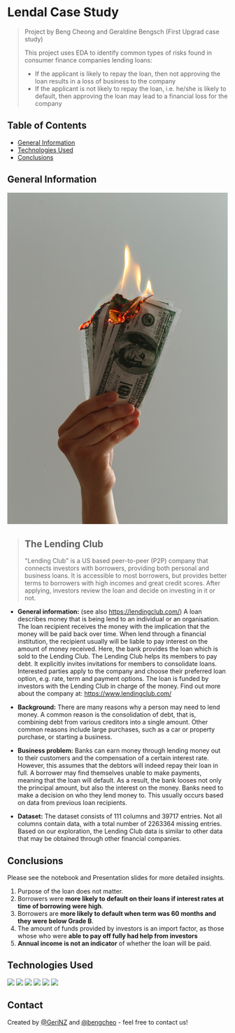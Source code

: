 # Lendal Case Study
> Project by Beng Cheong and Geraldine Bengsch (First Upgrad case study) <br>
>
> This project uses EDA to identify common types of risks found in consumer finance companies lending loans:
> - If the applicant is likely to repay the loan, then not approving the loan results in a loss of business to the company
> - If the applicant is not likely to repay the loan, i.e. he/she is likely to default, then approving the loan may lead to a financial loss for the company


## Table of Contents
* [General Information](#general-information)
* [Technologies Used](#technologies-used)
* [Conclusions](#conclusions)


## General Information
![burning money](img/jp-valery-blOLCO2K4M0-unsplash.jpg)

> ## The Lending Club
>"Lending Club" is a US based peer-to-peer (P2P) company that connects investors with borrowers, providing both personal and business loans. It is accessible to most borrowers, but provides better terms to borrowers with high incomes and great credit scores. After applying, investors review the loan and decide on investing in it or not.

- **General information:** 
(see also https://lendingclub.com/)
A loan describes money that is being lend to an individual or an organisation. The loan recipient receives the money with the implication that the money will be paid back over time. When lend through a financial institution, the recipient usually will be liable to pay interest on the amount of money received. Here, the bank provides the loan which is sold to the Lending Club. The Lending Club helps its members to pay debt. It explicitly invites invitations for members to consolidate loans. Interested parties apply to the company and choose their preferred loan option, e.g. rate, term and payment options. The loan is funded by investors with the Lending Club in charge of the money. 
Find out more about the company at: https://www.lendingclub.com/

- **Background:** There are many reasons why a person may need to lend money. A common reason is the consolidation of debt, that is, combining debt from various creditors into a single amount. Other common reasons include large purchases, such as a car or property purchase, or starting a business.

- **Business problem:**
Banks can earn money through lending money out to their customers and the compensation of a certain interest rate. However, this assumes that the debtors will indeed repay their loan in full. A borrower may find themselves unable to make payments, meaning that the loan will default. As a result, the bank looses not only the principal amount, but also the interest on the money. Banks need to make a decision on who they lend money to. This usually occurs based on data from previous loan recipients.

- **Dataset:** The dataset consists of 111 columns and 39717 entries. Not all columns contain data, with a total number of 2263364 missing entries. Based on our exploration, the Lending Club data is similar to other data that may be obtained through other financial companies.



## Conclusions
Please see the notebook and Presentation slides for more detailed insights.
1. Purpose of the loan  does not matter. 
2. Borrowers were **more likely to default on their loans if interest rates at time of borrowing were high**. 
3. Borrowers are **more likely to default when term was 60 months and they were below Grade B**. 
4. The amount of funds provided by investors is an import factor, as those whose who were **able to pay off fully had help from investors**
5. **Annual income is not an indicator** of whether the loan will be paid.



## Technologies Used

![](https://img.shields.io/badge/Python-3.10-informational?style=flat&logoColor=white&color=2bbc8a)
![](https://img.shields.io/badge/NumPy-1.21.5-informational?style=flat&logoColor=white&color=2bbc8a)
![](https://img.shields.io/badge/Pandas-1.3.5-informational?style=flat&logoColor=white&color=2bbc8a)
![](https://img.shields.io/badge/Matplotlib-3.5.1-informational?style=flat&logoColor=white&color=2bbc8a)
![](https://img.shields.io/badge/Seaborn-0.11.2-informational?style=flat&logoColor=white&color=2bbc8a)
![](https://img.shields.io/badge/Kaleido-0.2.1.post1-informational?style=flat&logoColor=white&color=2bbc8a)



## Contact
Created by [@GeriNZ](https://github.com/GeriNZ) and [@bengcheo](https://github.com/bengcheo) - feel free to contact us!


